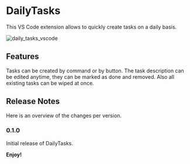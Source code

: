 # DailyTasks

This VS Code extension allows to quickly create tasks on a daily basis.

![daily_tasks_vscode](https://user-images.githubusercontent.com/5441654/180626049-3b0f0458-2924-41a8-ba75-fb1b45241081.gif)


## Features

Tasks can be created by command or by button. The task description can be edited anytime, they can be marked as done and removed. Also all existing tasks can be wiped at once.

<!--## Requirements

If you have any requirements or dependencies, add a section describing those and how to install and configure them.

## Extension Settings

Include if your extension adds any VS Code settings through the `contributes.configuration` extension point.

For example:

This extension contributes the following settings:

* `myExtension.enable`: enable/disable this extension
* `myExtension.thing`: set to `blah` to do something

## Known Issues

Calling out known issues can help limit users opening duplicate issues against your extension.
-->

## Release Notes

Here is an overview of the changes per version.

### 0.1.0

Initial release of DailyTasks.

**Enjoy!**

